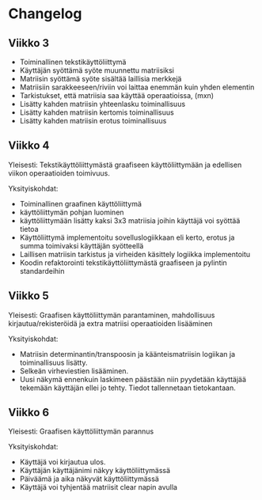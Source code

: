 # Changelog
## Viikko 3

- Toiminallinen tekstikäyttöliittymä
- Käyttäjän syöttämä syöte muunnettu matriisiksi
- Matriisin syöttämä syöte sisältää laillisia merkkejä
- Matriisiin sarakkeeseen/riviin voi laittaa enemmän kuin yhden elementin
- Tarkistukset, että matriisia saa käyttää operaatioissa, (mxn)
- Lisätty kahden matriisin yhteenlasku toiminallisuus
- Lisätty kahden matriisin kertomis toiminallisuus
- Lisätty kahden matriisin erotus toiminallisuus

## Viikko 4

Yleisesti: 
Tekstikäyttöliittymästä graafiseen käyttöliittymään ja edellisen viikon operaatioiden toimivuus.

Yksityiskohdat:
- Toiminallinen graafinen käyttöliittymä
- käyttöliittymän pohjan luominen
- käyttöliittymään lisätty kaksi 3x3  matriisia  joihin käyttäjä voi syöttää tietoa
- Käyttöliittymä implementoitu sovelluslogiikkaan eli kerto, erotus ja summa toimivaksi käyttäjän syötteellä
- Laillisen matriisin tarkistus ja virheiden käsittely logiikka implementoitu
- Koodin refaktorointi tekstikäyttöliittymästä graafiseen ja pylintin standardeihin


## Viikko 5

Yleisesti:
Graafisen käyttöliittymän parantaminen, mahdollisuus kirjautua/rekisteröidä ja extra matriisi operaatioiden lisääminen

Yksityiskohdat:
- Matriisin determinantin/transpoosin ja käänteismatriisin logiikan ja toiminallisuus lisätty.
- Selkeän virheviestien lisääminen. 
- Uusi näkymä ennenkuin laskimeen päästään niin pyydetään käyttäjää tekemään käyttäjän ellei jo tehty. Tiedot tallennetaan tietokantaan.

## Viikko 6

Yleisesti:
Graafisen käyttöliittymän parannus

Yksityiskohdat:
- Käyttäjä voi kirjautua ulos.
- Käyttäjän käyttäjänimi näkyy käyttöliittymässä
- Päiväämä ja aika näkyvät käyttöliittymässä
- Käyttäjä voi tyhjentää matriisit clear napin avulla

